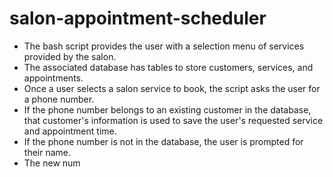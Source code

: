 # salon-appointment-scheduler
- The bash script provides the user with a selection menu of services provided by the salon.
- The associated database has tables to store customers, services, and appointments.
- Once a user selects a salon service to book, the script asks the user for a phone number.
- If the phone number belongs to an existing customer in the database, that customer's information is used to save the user's requested service and appointment time.
- If the phone number is not in the database, the user is prompted for their name.
- The new num
